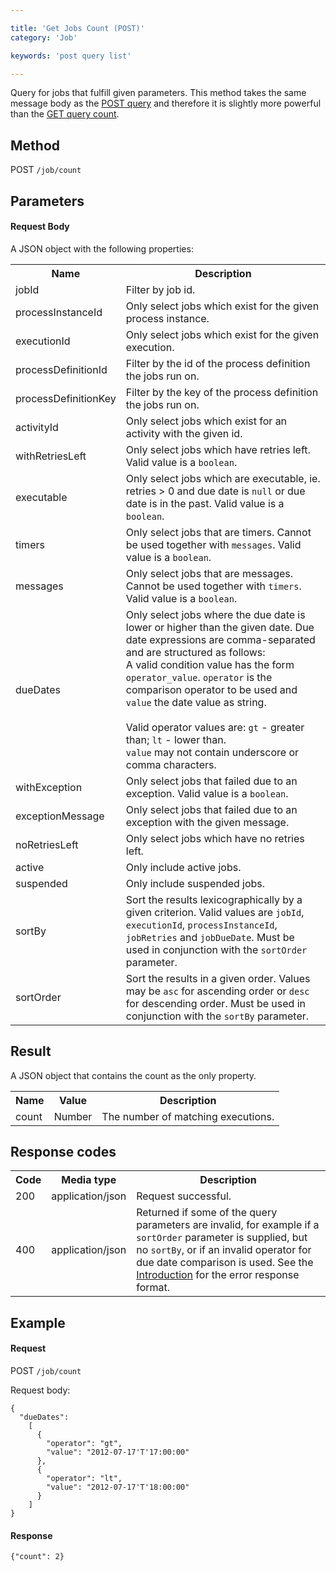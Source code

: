 ```yaml
---

title: 'Get Jobs Count (POST)'
category: 'Job'

keywords: 'post query list'

---
```



Query for jobs that fulfill given parameters. This method takes the same message body as the [POST query](ref:#job-get-jobs-post) and therefore it is slightly more powerful than the [GET query count](ref:#job-get-jobs-count).


Method
------

POST <code>/job/count</code>


Parameters
----------

#### Request Body

A JSON object with the following properties:

<table class="table table-striped">
  <tr>
    <th>Name</th>
    <th>Description</th>
  </tr>
  <tr>
    <td>jobId</td>
    <td>Filter by job id.</td>
  </tr>
  <tr>
    <td>processInstanceId</td>
    <td>Only select jobs which exist for the given process instance.</td>
  </tr>
  <tr>
    <td>executionId</td>
    <td>Only select jobs which exist for the given execution.</td>
  </tr>
  <tr>
    <td>processDefinitionId</td>
    <td>Filter by the id of the process definition the jobs run on.</td>
  </tr>
  <tr>
    <td>processDefinitionKey</td>
    <td>Filter by the key of the process definition the jobs run on.</td>
  </tr>
  <tr>
    <td>activityId</td>
    <td>Only select jobs which exist for an activity with the given id.</td>
  </tr>
  <tr>
    <td>withRetriesLeft</td>
    <td>Only select jobs which have retries left. Valid value is a <code>boolean</code>.</td>
  </tr>
  <tr>
    <td>executable</td>
    <td>Only select jobs which are executable, ie. retries &gt; 0 and due date is <code>null</code> or due date is in the past. Valid value is a <code>boolean</code>.</td>
  </tr>
  <tr>
    <td>timers</td>
    <td>Only select jobs that are timers. Cannot be used together with <code>messages</code>. Valid value is a <code>boolean</code>.</td>
  </tr>
  <tr>
    <td>messages</td>
    <td>Only select jobs that are messages. Cannot be used together with <code>timers</code>. Valid value is a <code>boolean</code>.</td>
  </tr>
  <tr>
    <td>dueDates</td>
    <td>Only select jobs where the due date is lower or higher than the given date.
    Due date expressions are comma-separated and are structured as follows:<br/>
    A valid condition value has the form <code>operator_value</code>.
    <code>operator</code> is the comparison operator to be used and <code>value</code> the date value as string.<br/>
    <br/>
    Valid operator values are: <code>gt</code> - greater than; <code>lt</code> - lower than.<br/>
    <code>value</code> may not contain underscore or comma characters.
    </td>
  </tr>
  <tr>
    <td>withException</td>
    <td>Only select jobs that failed due to an exception. Valid value is a <code>boolean</code>.</td>
  </tr>
  <tr>
    <td>exceptionMessage</td>
    <td>Only select jobs that failed due to an exception with the given message.</td>
  </tr>
  <tr>
    <td>noRetriesLeft</td>
    <td>Only select jobs which have no retries left.</td>
  </tr>
  <tr>
    <td>active</td>
    <td>Only include active jobs.</td>
  </tr>
  <tr>
    <td>suspended</td>
    <td>Only include suspended jobs.</td>
  </tr>
  <tr>
    <td>sortBy</td>
    <td>Sort the results lexicographically by a given criterion. Valid values are
    <code>jobId</code>, <code>executionId</code>, <code>processInstanceId</code>, <code>jobRetries</code> and <code>jobDueDate</code>.
    Must be used in conjunction with the <code>sortOrder</code> parameter.</td>
  </tr>
  <tr>
    <td>sortOrder</td>
    <td>Sort the results in a given order. Values may be <code>asc</code> for ascending order or <code>desc</code> for descending order.
    Must be used in conjunction with the <code>sortBy</code> parameter.</td>
  </tr>
</table>


Result
------

A JSON object that contains the count as the only property.

<table class="table table-striped">
  <tr>
    <th>Name</th>
    <th>Value</th>
    <th>Description</th>
  </tr>
  <tr>
    <td>count</td>
    <td>Number</td>
    <td>The number of matching executions.</td>
  </tr>
</table>


Response codes
--------------

<table class="table table-striped">
  <tr>
    <th>Code</th>
    <th>Media type</th>
    <th>Description</th>
  </tr>
  <tr>
    <td>200</td>
    <td>application/json</td>
    <td>Request successful.</td>
  </tr>
  <tr>
    <td>400</td>
    <td>application/json</td>
    <td>Returned if some of the query parameters are invalid, for example if a <code>sortOrder</code> parameter is supplied, but no <code>sortBy</code>, or if an invalid operator for due date comparison is used. See the <a href="ref:#overview-introduction">Introduction</a> for the error response format.</td>
  </tr>
</table>


Example
-------

#### Request

<!-- TODO: Insert a 'real' example -->
POST <code>/job/count</code>

Request body:

    {
      "dueDates":
        [
          {
            "operator": "gt",
            "value": "2012-07-17'T'17:00:00"
          },
          {
            "operator": "lt",
            "value": "2012-07-17'T'18:00:00"
          }
        ]
    }

#### Response

    {"count": 2}
